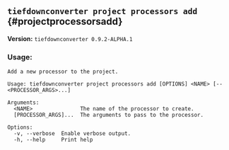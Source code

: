## `tiefdownconverter project processors add` {#projectprocessorsadd}

**Version:** `tiefdownconverter 0.9.2-ALPHA.1`

### Usage:
```
Add a new processor to the project.

Usage: tiefdownconverter project processors add [OPTIONS] <NAME> [-- <PROCESSOR_ARGS>...]

Arguments:
  <NAME>               The name of the processor to create.
  [PROCESSOR_ARGS]...  The arguments to pass to the processor.

Options:
  -v, --verbose  Enable verbose output.
  -h, --help     Print help
```

